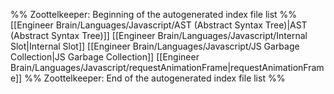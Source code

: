 %% Zoottelkeeper: Beginning of the autogenerated index file list  %%
 [[Engineer Brain/Languages/Javascript/AST (Abstract Syntax Tree)|AST (Abstract Syntax Tree)]]
 [[Engineer Brain/Languages/Javascript/Internal Slot|Internal Slot]]
 [[Engineer Brain/Languages/Javascript/JS Garbage Collection|JS Garbage Collection]]
 [[Engineer Brain/Languages/Javascript/requestAnimationFrame|requestAnimationFrame]]
%% Zoottelkeeper: End of the autogenerated index file list  %%
